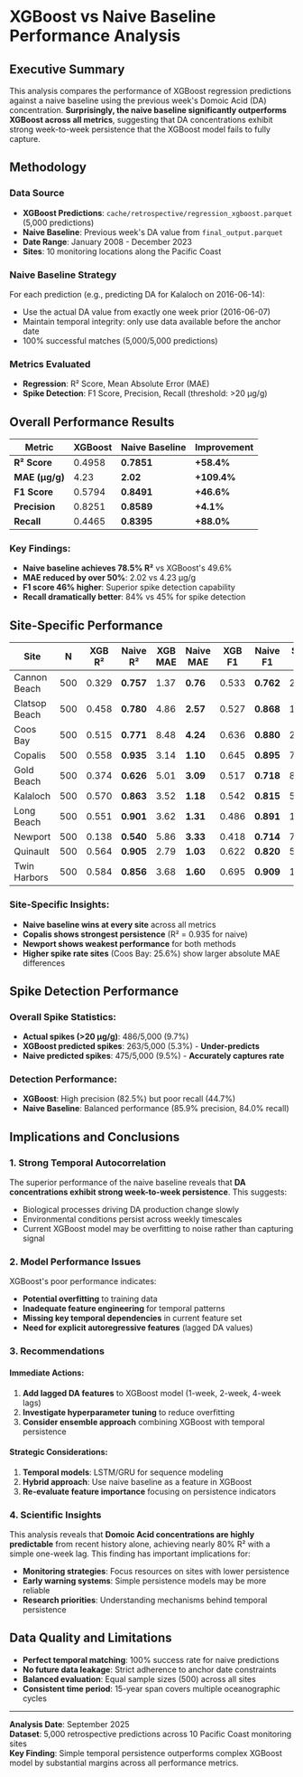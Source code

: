 # XGBoost vs Naive Baseline Performance Analysis

## Executive Summary

This analysis compares the performance of XGBoost regression predictions against a naive baseline using the previous week's Domoic Acid (DA) concentration. **Surprisingly, the naive baseline significantly outperforms XGBoost across all metrics**, suggesting that DA concentrations exhibit strong week-to-week persistence that the XGBoost model fails to fully capture.

## Methodology

### Data Source
- **XGBoost Predictions**: `cache/retrospective/regression_xgboost.parquet` (5,000 predictions)
- **Naive Baseline**: Previous week's DA value from `final_output.parquet`
- **Date Range**: January 2008 - December 2023
- **Sites**: 10 monitoring locations along the Pacific Coast

### Naive Baseline Strategy
For each prediction (e.g., predicting DA for Kalaloch on 2016-06-14):
- Use the actual DA value from exactly one week prior (2016-06-07)
- Maintain temporal integrity: only use data available before the anchor date
- 100% successful matches (5,000/5,000 predictions)

### Metrics Evaluated
- **Regression**: R² Score, Mean Absolute Error (MAE)
- **Spike Detection**: F1 Score, Precision, Recall (threshold: >20 μg/g)

## Overall Performance Results

| Metric | XGBoost | Naive Baseline | Improvement |
|--------|---------|----------------|-------------|
| **R² Score** | 0.4958 | **0.7851** | **+58.4%** |
| **MAE (μg/g)** | 4.23 | **2.02** | **+109.4%** |
| **F1 Score** | 0.5794 | **0.8491** | **+46.6%** |
| **Precision** | 0.8251 | **0.8589** | **+4.1%** |
| **Recall** | 0.4465 | **0.8395** | **+88.0%** |

### Key Findings:
- **Naive baseline achieves 78.5% R²** vs XGBoost's 49.6%
- **MAE reduced by over 50%**: 2.02 vs 4.23 μg/g
- **F1 score 46% higher**: Superior spike detection capability
- **Recall dramatically better**: 84% vs 45% for spike detection

## Site-Specific Performance

| Site | N | XGB R² | Naive R² | XGB MAE | Naive MAE | XGB F1 | Naive F1 | Spike Rate |
|------|---|--------|----------|---------|-----------|--------|----------|------------|
| Cannon Beach | 500 | 0.329 | **0.757** | 1.37 | **0.76** | 0.533 | **0.762** | 2.0% |
| Clatsop Beach | 500 | 0.458 | **0.780** | 4.86 | **2.57** | 0.527 | **0.868** | 13.0% |
| Coos Bay | 500 | 0.515 | **0.771** | 8.48 | **4.24** | 0.636 | **0.880** | 25.6% |
| Copalis | 500 | 0.558 | **0.935** | 3.14 | **1.10** | 0.645 | **0.895** | 7.6% |
| Gold Beach | 500 | 0.374 | **0.626** | 5.01 | **3.09** | 0.517 | **0.718** | 8.0% |
| Kalaloch | 500 | 0.570 | **0.863** | 3.52 | **1.18** | 0.542 | **0.815** | 5.2% |
| Long Beach | 500 | 0.551 | **0.901** | 3.62 | **1.31** | 0.486 | **0.891** | 10.2% |
| Newport | 500 | 0.138 | **0.540** | 5.86 | **3.33** | 0.418 | **0.714** | 7.8% |
| Quinault | 500 | 0.564 | **0.905** | 2.79 | **1.03** | 0.622 | **0.820** | 5.8% |
| Twin Harbors | 500 | 0.584 | **0.856** | 3.68 | **1.60** | 0.695 | **0.909** | 12.0% |

### Site-Specific Insights:
- **Naive baseline wins at every site** across all metrics
- **Copalis shows strongest persistence** (R² = 0.935 for naive)
- **Newport shows weakest performance** for both methods
- **Higher spike rate sites** (Coos Bay: 25.6%) show larger absolute MAE differences

## Spike Detection Performance

### Overall Spike Statistics:
- **Actual spikes (>20 μg/g)**: 486/5,000 (9.7%)
- **XGBoost predicted spikes**: 263/5,000 (5.3%) - **Under-predicts**
- **Naive predicted spikes**: 475/5,000 (9.5%) - **Accurately captures rate**

### Detection Performance:
- **XGBoost**: High precision (82.5%) but poor recall (44.7%)
- **Naive Baseline**: Balanced performance (85.9% precision, 84.0% recall)

## Implications and Conclusions

### 1. Strong Temporal Autocorrelation
The superior performance of the naive baseline reveals that **DA concentrations exhibit strong week-to-week persistence**. This suggests:
- Biological processes driving DA production change slowly
- Environmental conditions persist across weekly timescales
- Current XGBoost model may be overfitting to noise rather than capturing signal

### 2. Model Performance Issues
XGBoost's poor performance indicates:
- **Potential overfitting** to training data
- **Inadequate feature engineering** for temporal patterns
- **Missing key temporal dependencies** in current feature set
- **Need for explicit autoregressive features** (lagged DA values)

### 3. Recommendations

#### Immediate Actions:
1. **Add lagged DA features** to XGBoost model (1-week, 2-week, 4-week lags)
2. **Investigate hyperparameter tuning** to reduce overfitting
3. **Consider ensemble approach** combining XGBoost with temporal persistence

#### Strategic Considerations:
1. **Temporal models**: LSTM/GRU for sequence modeling
2. **Hybrid approach**: Use naive baseline as a feature in XGBoost
3. **Re-evaluate feature importance** focusing on persistence indicators

### 4. Scientific Insights
This analysis reveals that **Domoic Acid concentrations are highly predictable** from recent history alone, achieving nearly 80% R² with a simple one-week lag. This finding has important implications for:
- **Monitoring strategies**: Focus resources on sites with lower persistence
- **Early warning systems**: Simple persistence models may be more reliable
- **Research priorities**: Understanding mechanisms behind temporal persistence

## Data Quality and Limitations

- **Perfect temporal matching**: 100% success rate for naive predictions
- **No future data leakage**: Strict adherence to anchor date constraints
- **Balanced evaluation**: Equal sample sizes (500) across all sites
- **Consistent time period**: 15-year span covers multiple oceanographic cycles

---

**Analysis Date**: September 2025  
**Dataset**: 5,000 retrospective predictions across 10 Pacific Coast monitoring sites  
**Key Finding**: Simple temporal persistence outperforms complex XGBoost model by substantial margins across all performance metrics.